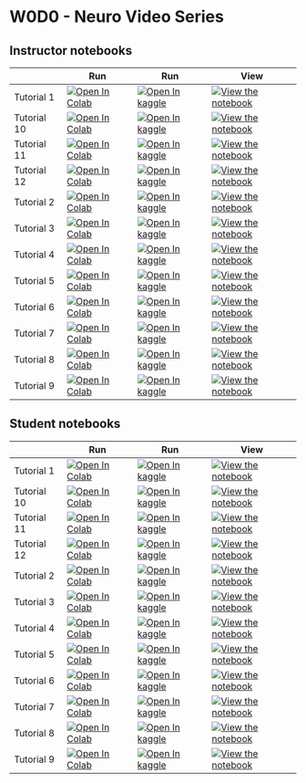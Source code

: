 # W0D0 - Neuro Video Series

## Instructor notebooks

|   | Run | Run | View |
| - | --- | --- | ---- |
| Tutorial 1 | [![Open In Colab](https://colab.research.google.com/assets/colab-badge.svg)](https://colab.research.google.com/github/NeuromatchAcademy/precourse/blob/main/tutorials/W0D0_NeuroVideoSeries/instructor/W0D0_Tutorial1.ipynb) | [![Open In kaggle](https://kaggle.com/static/images/open-in-kaggle.svg)](https://kaggle.com/kernels/welcome?src=https://raw.githubusercontent.com/NeuromatchAcademy/precourse/main/tutorials/W0D0_NeuroVideoSeries/instructor/W0D0_Tutorial1.ipynb) | [![View the notebook](https://img.shields.io/badge/render-nbviewer-orange.svg)](https://nbviewer.jupyter.org/github/NeuromatchAcademy/precourse/blob/main/tutorials/W0D0_NeuroVideoSeries/instructor/W0D0_Tutorial1.ipynb?flush_cache=true) |
| Tutorial 10 | [![Open In Colab](https://colab.research.google.com/assets/colab-badge.svg)](https://colab.research.google.com/github/NeuromatchAcademy/precourse/blob/main/tutorials/W0D0_NeuroVideoSeries/instructor/W0D0_Tutorial10.ipynb) | [![Open In kaggle](https://kaggle.com/static/images/open-in-kaggle.svg)](https://kaggle.com/kernels/welcome?src=https://raw.githubusercontent.com/NeuromatchAcademy/precourse/main/tutorials/W0D0_NeuroVideoSeries/instructor/W0D0_Tutorial10.ipynb) | [![View the notebook](https://img.shields.io/badge/render-nbviewer-orange.svg)](https://nbviewer.jupyter.org/github/NeuromatchAcademy/precourse/blob/main/tutorials/W0D0_NeuroVideoSeries/instructor/W0D0_Tutorial10.ipynb?flush_cache=true) |
| Tutorial 11 | [![Open In Colab](https://colab.research.google.com/assets/colab-badge.svg)](https://colab.research.google.com/github/NeuromatchAcademy/precourse/blob/main/tutorials/W0D0_NeuroVideoSeries/instructor/W0D0_Tutorial11.ipynb) | [![Open In kaggle](https://kaggle.com/static/images/open-in-kaggle.svg)](https://kaggle.com/kernels/welcome?src=https://raw.githubusercontent.com/NeuromatchAcademy/precourse/main/tutorials/W0D0_NeuroVideoSeries/instructor/W0D0_Tutorial11.ipynb) | [![View the notebook](https://img.shields.io/badge/render-nbviewer-orange.svg)](https://nbviewer.jupyter.org/github/NeuromatchAcademy/precourse/blob/main/tutorials/W0D0_NeuroVideoSeries/instructor/W0D0_Tutorial11.ipynb?flush_cache=true) |
| Tutorial 12 | [![Open In Colab](https://colab.research.google.com/assets/colab-badge.svg)](https://colab.research.google.com/github/NeuromatchAcademy/precourse/blob/main/tutorials/W0D0_NeuroVideoSeries/instructor/W0D0_Tutorial12.ipynb) | [![Open In kaggle](https://kaggle.com/static/images/open-in-kaggle.svg)](https://kaggle.com/kernels/welcome?src=https://raw.githubusercontent.com/NeuromatchAcademy/precourse/main/tutorials/W0D0_NeuroVideoSeries/instructor/W0D0_Tutorial12.ipynb) | [![View the notebook](https://img.shields.io/badge/render-nbviewer-orange.svg)](https://nbviewer.jupyter.org/github/NeuromatchAcademy/precourse/blob/main/tutorials/W0D0_NeuroVideoSeries/instructor/W0D0_Tutorial12.ipynb?flush_cache=true) |
| Tutorial 2 | [![Open In Colab](https://colab.research.google.com/assets/colab-badge.svg)](https://colab.research.google.com/github/NeuromatchAcademy/precourse/blob/main/tutorials/W0D0_NeuroVideoSeries/instructor/W0D0_Tutorial2.ipynb) | [![Open In kaggle](https://kaggle.com/static/images/open-in-kaggle.svg)](https://kaggle.com/kernels/welcome?src=https://raw.githubusercontent.com/NeuromatchAcademy/precourse/main/tutorials/W0D0_NeuroVideoSeries/instructor/W0D0_Tutorial2.ipynb) | [![View the notebook](https://img.shields.io/badge/render-nbviewer-orange.svg)](https://nbviewer.jupyter.org/github/NeuromatchAcademy/precourse/blob/main/tutorials/W0D0_NeuroVideoSeries/instructor/W0D0_Tutorial2.ipynb?flush_cache=true) |
| Tutorial 3 | [![Open In Colab](https://colab.research.google.com/assets/colab-badge.svg)](https://colab.research.google.com/github/NeuromatchAcademy/precourse/blob/main/tutorials/W0D0_NeuroVideoSeries/instructor/W0D0_Tutorial3.ipynb) | [![Open In kaggle](https://kaggle.com/static/images/open-in-kaggle.svg)](https://kaggle.com/kernels/welcome?src=https://raw.githubusercontent.com/NeuromatchAcademy/precourse/main/tutorials/W0D0_NeuroVideoSeries/instructor/W0D0_Tutorial3.ipynb) | [![View the notebook](https://img.shields.io/badge/render-nbviewer-orange.svg)](https://nbviewer.jupyter.org/github/NeuromatchAcademy/precourse/blob/main/tutorials/W0D0_NeuroVideoSeries/instructor/W0D0_Tutorial3.ipynb?flush_cache=true) |
| Tutorial 4 | [![Open In Colab](https://colab.research.google.com/assets/colab-badge.svg)](https://colab.research.google.com/github/NeuromatchAcademy/precourse/blob/main/tutorials/W0D0_NeuroVideoSeries/instructor/W0D0_Tutorial4.ipynb) | [![Open In kaggle](https://kaggle.com/static/images/open-in-kaggle.svg)](https://kaggle.com/kernels/welcome?src=https://raw.githubusercontent.com/NeuromatchAcademy/precourse/main/tutorials/W0D0_NeuroVideoSeries/instructor/W0D0_Tutorial4.ipynb) | [![View the notebook](https://img.shields.io/badge/render-nbviewer-orange.svg)](https://nbviewer.jupyter.org/github/NeuromatchAcademy/precourse/blob/main/tutorials/W0D0_NeuroVideoSeries/instructor/W0D0_Tutorial4.ipynb?flush_cache=true) |
| Tutorial 5 | [![Open In Colab](https://colab.research.google.com/assets/colab-badge.svg)](https://colab.research.google.com/github/NeuromatchAcademy/precourse/blob/main/tutorials/W0D0_NeuroVideoSeries/instructor/W0D0_Tutorial5.ipynb) | [![Open In kaggle](https://kaggle.com/static/images/open-in-kaggle.svg)](https://kaggle.com/kernels/welcome?src=https://raw.githubusercontent.com/NeuromatchAcademy/precourse/main/tutorials/W0D0_NeuroVideoSeries/instructor/W0D0_Tutorial5.ipynb) | [![View the notebook](https://img.shields.io/badge/render-nbviewer-orange.svg)](https://nbviewer.jupyter.org/github/NeuromatchAcademy/precourse/blob/main/tutorials/W0D0_NeuroVideoSeries/instructor/W0D0_Tutorial5.ipynb?flush_cache=true) |
| Tutorial 6 | [![Open In Colab](https://colab.research.google.com/assets/colab-badge.svg)](https://colab.research.google.com/github/NeuromatchAcademy/precourse/blob/main/tutorials/W0D0_NeuroVideoSeries/instructor/W0D0_Tutorial6.ipynb) | [![Open In kaggle](https://kaggle.com/static/images/open-in-kaggle.svg)](https://kaggle.com/kernels/welcome?src=https://raw.githubusercontent.com/NeuromatchAcademy/precourse/main/tutorials/W0D0_NeuroVideoSeries/instructor/W0D0_Tutorial6.ipynb) | [![View the notebook](https://img.shields.io/badge/render-nbviewer-orange.svg)](https://nbviewer.jupyter.org/github/NeuromatchAcademy/precourse/blob/main/tutorials/W0D0_NeuroVideoSeries/instructor/W0D0_Tutorial6.ipynb?flush_cache=true) |
| Tutorial 7 | [![Open In Colab](https://colab.research.google.com/assets/colab-badge.svg)](https://colab.research.google.com/github/NeuromatchAcademy/precourse/blob/main/tutorials/W0D0_NeuroVideoSeries/instructor/W0D0_Tutorial7.ipynb) | [![Open In kaggle](https://kaggle.com/static/images/open-in-kaggle.svg)](https://kaggle.com/kernels/welcome?src=https://raw.githubusercontent.com/NeuromatchAcademy/precourse/main/tutorials/W0D0_NeuroVideoSeries/instructor/W0D0_Tutorial7.ipynb) | [![View the notebook](https://img.shields.io/badge/render-nbviewer-orange.svg)](https://nbviewer.jupyter.org/github/NeuromatchAcademy/precourse/blob/main/tutorials/W0D0_NeuroVideoSeries/instructor/W0D0_Tutorial7.ipynb?flush_cache=true) |
| Tutorial 8 | [![Open In Colab](https://colab.research.google.com/assets/colab-badge.svg)](https://colab.research.google.com/github/NeuromatchAcademy/precourse/blob/main/tutorials/W0D0_NeuroVideoSeries/instructor/W0D0_Tutorial8.ipynb) | [![Open In kaggle](https://kaggle.com/static/images/open-in-kaggle.svg)](https://kaggle.com/kernels/welcome?src=https://raw.githubusercontent.com/NeuromatchAcademy/precourse/main/tutorials/W0D0_NeuroVideoSeries/instructor/W0D0_Tutorial8.ipynb) | [![View the notebook](https://img.shields.io/badge/render-nbviewer-orange.svg)](https://nbviewer.jupyter.org/github/NeuromatchAcademy/precourse/blob/main/tutorials/W0D0_NeuroVideoSeries/instructor/W0D0_Tutorial8.ipynb?flush_cache=true) |
| Tutorial 9 | [![Open In Colab](https://colab.research.google.com/assets/colab-badge.svg)](https://colab.research.google.com/github/NeuromatchAcademy/precourse/blob/main/tutorials/W0D0_NeuroVideoSeries/instructor/W0D0_Tutorial9.ipynb) | [![Open In kaggle](https://kaggle.com/static/images/open-in-kaggle.svg)](https://kaggle.com/kernels/welcome?src=https://raw.githubusercontent.com/NeuromatchAcademy/precourse/main/tutorials/W0D0_NeuroVideoSeries/instructor/W0D0_Tutorial9.ipynb) | [![View the notebook](https://img.shields.io/badge/render-nbviewer-orange.svg)](https://nbviewer.jupyter.org/github/NeuromatchAcademy/precourse/blob/main/tutorials/W0D0_NeuroVideoSeries/instructor/W0D0_Tutorial9.ipynb?flush_cache=true) |


## Student notebooks

|   | Run | Run | View |
| - | --- | --- | ---- |
| Tutorial 1 | [![Open In Colab](https://colab.research.google.com/assets/colab-badge.svg)](https://colab.research.google.com/github/NeuromatchAcademy/precourse/blob/main/tutorials/W0D0_NeuroVideoSeries/student/W0D0_Tutorial1.ipynb) | [![Open In kaggle](https://kaggle.com/static/images/open-in-kaggle.svg)](https://kaggle.com/kernels/welcome?src=https://raw.githubusercontent.com/NeuromatchAcademy/precourse/main/tutorials/W0D0_NeuroVideoSeries/student/W0D0_Tutorial1.ipynb) | [![View the notebook](https://img.shields.io/badge/render-nbviewer-orange.svg)](https://nbviewer.jupyter.org/github/NeuromatchAcademy/precourse/blob/main/tutorials/W0D0_NeuroVideoSeries/student/W0D0_Tutorial1.ipynb?flush_cache=true) |
| Tutorial 10 | [![Open In Colab](https://colab.research.google.com/assets/colab-badge.svg)](https://colab.research.google.com/github/NeuromatchAcademy/precourse/blob/main/tutorials/W0D0_NeuroVideoSeries/student/W0D0_Tutorial10.ipynb) | [![Open In kaggle](https://kaggle.com/static/images/open-in-kaggle.svg)](https://kaggle.com/kernels/welcome?src=https://raw.githubusercontent.com/NeuromatchAcademy/precourse/main/tutorials/W0D0_NeuroVideoSeries/student/W0D0_Tutorial10.ipynb) | [![View the notebook](https://img.shields.io/badge/render-nbviewer-orange.svg)](https://nbviewer.jupyter.org/github/NeuromatchAcademy/precourse/blob/main/tutorials/W0D0_NeuroVideoSeries/student/W0D0_Tutorial10.ipynb?flush_cache=true) |
| Tutorial 11 | [![Open In Colab](https://colab.research.google.com/assets/colab-badge.svg)](https://colab.research.google.com/github/NeuromatchAcademy/precourse/blob/main/tutorials/W0D0_NeuroVideoSeries/student/W0D0_Tutorial11.ipynb) | [![Open In kaggle](https://kaggle.com/static/images/open-in-kaggle.svg)](https://kaggle.com/kernels/welcome?src=https://raw.githubusercontent.com/NeuromatchAcademy/precourse/main/tutorials/W0D0_NeuroVideoSeries/student/W0D0_Tutorial11.ipynb) | [![View the notebook](https://img.shields.io/badge/render-nbviewer-orange.svg)](https://nbviewer.jupyter.org/github/NeuromatchAcademy/precourse/blob/main/tutorials/W0D0_NeuroVideoSeries/student/W0D0_Tutorial11.ipynb?flush_cache=true) |
| Tutorial 12 | [![Open In Colab](https://colab.research.google.com/assets/colab-badge.svg)](https://colab.research.google.com/github/NeuromatchAcademy/precourse/blob/main/tutorials/W0D0_NeuroVideoSeries/student/W0D0_Tutorial12.ipynb) | [![Open In kaggle](https://kaggle.com/static/images/open-in-kaggle.svg)](https://kaggle.com/kernels/welcome?src=https://raw.githubusercontent.com/NeuromatchAcademy/precourse/main/tutorials/W0D0_NeuroVideoSeries/student/W0D0_Tutorial12.ipynb) | [![View the notebook](https://img.shields.io/badge/render-nbviewer-orange.svg)](https://nbviewer.jupyter.org/github/NeuromatchAcademy/precourse/blob/main/tutorials/W0D0_NeuroVideoSeries/student/W0D0_Tutorial12.ipynb?flush_cache=true) |
| Tutorial 2 | [![Open In Colab](https://colab.research.google.com/assets/colab-badge.svg)](https://colab.research.google.com/github/NeuromatchAcademy/precourse/blob/main/tutorials/W0D0_NeuroVideoSeries/student/W0D0_Tutorial2.ipynb) | [![Open In kaggle](https://kaggle.com/static/images/open-in-kaggle.svg)](https://kaggle.com/kernels/welcome?src=https://raw.githubusercontent.com/NeuromatchAcademy/precourse/main/tutorials/W0D0_NeuroVideoSeries/student/W0D0_Tutorial2.ipynb) | [![View the notebook](https://img.shields.io/badge/render-nbviewer-orange.svg)](https://nbviewer.jupyter.org/github/NeuromatchAcademy/precourse/blob/main/tutorials/W0D0_NeuroVideoSeries/student/W0D0_Tutorial2.ipynb?flush_cache=true) |
| Tutorial 3 | [![Open In Colab](https://colab.research.google.com/assets/colab-badge.svg)](https://colab.research.google.com/github/NeuromatchAcademy/precourse/blob/main/tutorials/W0D0_NeuroVideoSeries/student/W0D0_Tutorial3.ipynb) | [![Open In kaggle](https://kaggle.com/static/images/open-in-kaggle.svg)](https://kaggle.com/kernels/welcome?src=https://raw.githubusercontent.com/NeuromatchAcademy/precourse/main/tutorials/W0D0_NeuroVideoSeries/student/W0D0_Tutorial3.ipynb) | [![View the notebook](https://img.shields.io/badge/render-nbviewer-orange.svg)](https://nbviewer.jupyter.org/github/NeuromatchAcademy/precourse/blob/main/tutorials/W0D0_NeuroVideoSeries/student/W0D0_Tutorial3.ipynb?flush_cache=true) |
| Tutorial 4 | [![Open In Colab](https://colab.research.google.com/assets/colab-badge.svg)](https://colab.research.google.com/github/NeuromatchAcademy/precourse/blob/main/tutorials/W0D0_NeuroVideoSeries/student/W0D0_Tutorial4.ipynb) | [![Open In kaggle](https://kaggle.com/static/images/open-in-kaggle.svg)](https://kaggle.com/kernels/welcome?src=https://raw.githubusercontent.com/NeuromatchAcademy/precourse/main/tutorials/W0D0_NeuroVideoSeries/student/W0D0_Tutorial4.ipynb) | [![View the notebook](https://img.shields.io/badge/render-nbviewer-orange.svg)](https://nbviewer.jupyter.org/github/NeuromatchAcademy/precourse/blob/main/tutorials/W0D0_NeuroVideoSeries/student/W0D0_Tutorial4.ipynb?flush_cache=true) |
| Tutorial 5 | [![Open In Colab](https://colab.research.google.com/assets/colab-badge.svg)](https://colab.research.google.com/github/NeuromatchAcademy/precourse/blob/main/tutorials/W0D0_NeuroVideoSeries/student/W0D0_Tutorial5.ipynb) | [![Open In kaggle](https://kaggle.com/static/images/open-in-kaggle.svg)](https://kaggle.com/kernels/welcome?src=https://raw.githubusercontent.com/NeuromatchAcademy/precourse/main/tutorials/W0D0_NeuroVideoSeries/student/W0D0_Tutorial5.ipynb) | [![View the notebook](https://img.shields.io/badge/render-nbviewer-orange.svg)](https://nbviewer.jupyter.org/github/NeuromatchAcademy/precourse/blob/main/tutorials/W0D0_NeuroVideoSeries/student/W0D0_Tutorial5.ipynb?flush_cache=true) |
| Tutorial 6 | [![Open In Colab](https://colab.research.google.com/assets/colab-badge.svg)](https://colab.research.google.com/github/NeuromatchAcademy/precourse/blob/main/tutorials/W0D0_NeuroVideoSeries/student/W0D0_Tutorial6.ipynb) | [![Open In kaggle](https://kaggle.com/static/images/open-in-kaggle.svg)](https://kaggle.com/kernels/welcome?src=https://raw.githubusercontent.com/NeuromatchAcademy/precourse/main/tutorials/W0D0_NeuroVideoSeries/student/W0D0_Tutorial6.ipynb) | [![View the notebook](https://img.shields.io/badge/render-nbviewer-orange.svg)](https://nbviewer.jupyter.org/github/NeuromatchAcademy/precourse/blob/main/tutorials/W0D0_NeuroVideoSeries/student/W0D0_Tutorial6.ipynb?flush_cache=true) |
| Tutorial 7 | [![Open In Colab](https://colab.research.google.com/assets/colab-badge.svg)](https://colab.research.google.com/github/NeuromatchAcademy/precourse/blob/main/tutorials/W0D0_NeuroVideoSeries/student/W0D0_Tutorial7.ipynb) | [![Open In kaggle](https://kaggle.com/static/images/open-in-kaggle.svg)](https://kaggle.com/kernels/welcome?src=https://raw.githubusercontent.com/NeuromatchAcademy/precourse/main/tutorials/W0D0_NeuroVideoSeries/student/W0D0_Tutorial7.ipynb) | [![View the notebook](https://img.shields.io/badge/render-nbviewer-orange.svg)](https://nbviewer.jupyter.org/github/NeuromatchAcademy/precourse/blob/main/tutorials/W0D0_NeuroVideoSeries/student/W0D0_Tutorial7.ipynb?flush_cache=true) |
| Tutorial 8 | [![Open In Colab](https://colab.research.google.com/assets/colab-badge.svg)](https://colab.research.google.com/github/NeuromatchAcademy/precourse/blob/main/tutorials/W0D0_NeuroVideoSeries/student/W0D0_Tutorial8.ipynb) | [![Open In kaggle](https://kaggle.com/static/images/open-in-kaggle.svg)](https://kaggle.com/kernels/welcome?src=https://raw.githubusercontent.com/NeuromatchAcademy/precourse/main/tutorials/W0D0_NeuroVideoSeries/student/W0D0_Tutorial8.ipynb) | [![View the notebook](https://img.shields.io/badge/render-nbviewer-orange.svg)](https://nbviewer.jupyter.org/github/NeuromatchAcademy/precourse/blob/main/tutorials/W0D0_NeuroVideoSeries/student/W0D0_Tutorial8.ipynb?flush_cache=true) |
| Tutorial 9 | [![Open In Colab](https://colab.research.google.com/assets/colab-badge.svg)](https://colab.research.google.com/github/NeuromatchAcademy/precourse/blob/main/tutorials/W0D0_NeuroVideoSeries/student/W0D0_Tutorial9.ipynb) | [![Open In kaggle](https://kaggle.com/static/images/open-in-kaggle.svg)](https://kaggle.com/kernels/welcome?src=https://raw.githubusercontent.com/NeuromatchAcademy/precourse/main/tutorials/W0D0_NeuroVideoSeries/student/W0D0_Tutorial9.ipynb) | [![View the notebook](https://img.shields.io/badge/render-nbviewer-orange.svg)](https://nbviewer.jupyter.org/github/NeuromatchAcademy/precourse/blob/main/tutorials/W0D0_NeuroVideoSeries/student/W0D0_Tutorial9.ipynb?flush_cache=true) |

